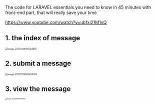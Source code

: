 The code for LARAVEL essentials you need to know in 45 minutes with front-end part, that will really save your time

https://www.youtube.com/watch?v=ubfxi21M1vQ



## 1. the index of message

<img src="https://tva1.sinaimg.cn/large/008i3skNly1gs7dxp54ijj30ma0jimys.jpg" alt="image-20210706180302651" style="zoom: 50%;" />

## 2. submit a message

<img src="https://tva1.sinaimg.cn/large/008i3skNly1gs7dzo6kqxj30m20lidhx.jpg" alt="image-20210706180458045" style="zoom:50%;" />

## 3. view the message

<img src="https://tva1.sinaimg.cn/large/008i3skNly1gs7e9eaod0j30f009umxg.jpg" alt="image-20210706181418820" style="zoom:33%;" />

